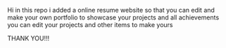 Hi  in this repo i added a online resume website so that you can  edit and make  your own portfolio  to showcase your projects and  all achievements  you can edit your projects and other items to make yours 


THANK YOU!!!